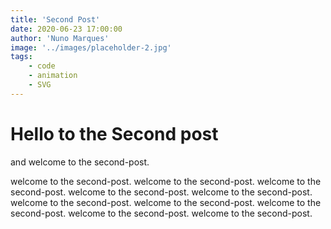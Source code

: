 ```yaml
---
title: 'Second Post'
date: 2020-06-23 17:00:00
author: 'Nuno Marques'
image: '../images/placeholder-2.jpg'
tags:
    - code
    - animation
    - SVG
---
```


# Hello to the Second post
and welcome to the second-post.

welcome to the second-post. welcome to the second-post. welcome to the second-post. welcome to the second-post. welcome to the second-post. welcome to the second-post. welcome to the second-post. welcome to the second-post. welcome to the second-post. welcome to the second-post.